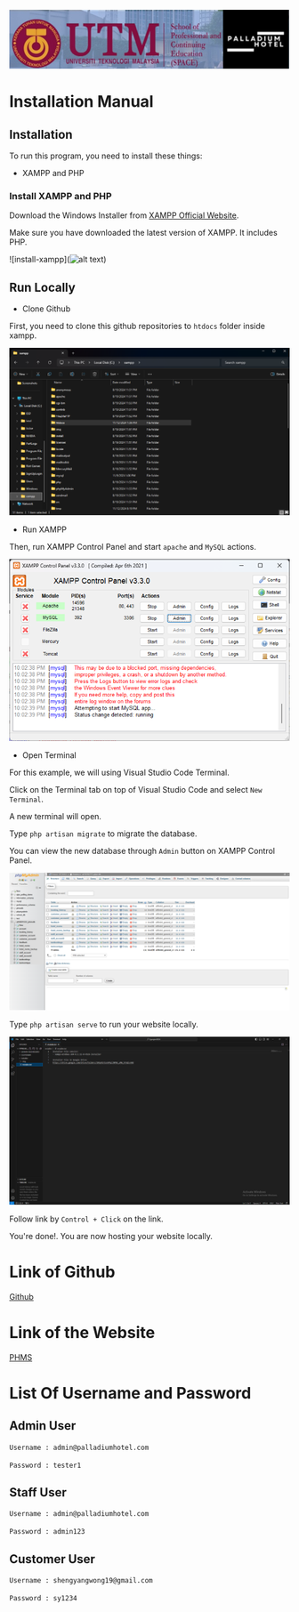 <p align="center" width="100%">
<img src="https://github.com/shengyang19/fyproject2024/blob/main/INSTALLER/IMG/LogoPalladium.jpg?raw=true" alt="PHMS">
</p>

# Installation Manual

## Installation

To run this program, you need to install these things:

- XAMPP and PHP

### Install XAMPP and PHP

Download the Windows Installer from [XAMPP Official Website](https://www.apachefriends.org/download.html).

Make sure you have downloaded the latest version of XAMPP. It includes PHP.

![install-xampp](![alt text](image.png))

## Run Locally

- Clone Github

First, you need to clone this github repositories to `htdocs` folder inside xampp.

![htdocs](https://github.com/shengyang19/fyproject2024/blob/main/INSTALLER/IMG/htdocs.png?raw=true)

- Run XAMPP

Then, run XAMPP Control Panel and start `apache` and `MySQL` actions.

![run-xampp](https://github.com/shengyang19/fyproject2024/blob/main/INSTALLER/IMG/run-xampp.png?raw=true)

- Open Terminal

For this example, we will using Visual Studio Code Terminal.

Click on the Terminal tab on top of Visual Studio Code and select `New Terminal`.

A new terminal will open.

Type `php artisan migrate` to migrate the database.

You can view the new database through `Admin` button on XAMPP Control Panel.

![phpmyadmin-database](https://github.com/shengyang19/fyproject2024/blob/main/INSTALLER/IMG/phpmyadmin-database.png?raw=true)

Type `php artisan serve` to run your website locally.

![visual-studio-code](https://github.com/shengyang19/fyproject2024/blob/main/INSTALLER/IMG/visual-studio-code.png?raw=true)

Follow link by `Control + Click` on the link.

You're done!. You are now hosting your website locally.

# Link of Github
[Github](https://github.com/shengyang19/fyproject2024)

# Link of the Website
[PHMS](https://palladiumhotel.site/)

# List Of Username and Password

## Admin User

    Username : admin@palladiumhotel.com

    Password : tester1

## Staff User

    Username : admin@palladiumhotel.com

    Password : admin123

## Customer User

    Username : shengyangwong19@gmail.com

    Password : sy1234
	
